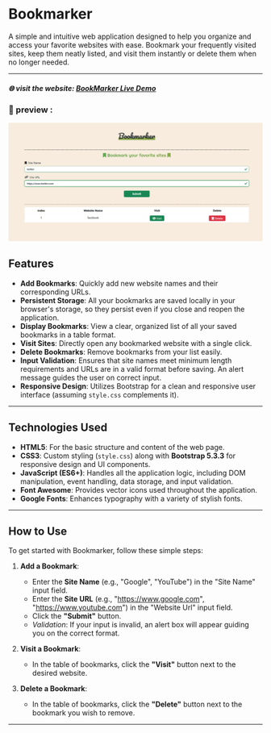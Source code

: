 # Bookmarker

A simple and intuitive web application designed to help you organize and access your favorite websites with ease. Bookmark your frequently visited sites, keep them neatly listed, and visit them instantly or delete them when no longer needed.

---

##### 🌐 visit the website: [BookMarker Live Demo](https://anas26772001.github.io/Bookmarker/)

### 🚀 preview :
![BookMarks-page-image](js/Img/Bookmarker-page.png)

## Features

* **Add Bookmarks**: Quickly add new website names and their corresponding URLs.
* **Persistent Storage**: All your bookmarks are saved locally in your browser's storage, so they persist even if you close and reopen the application.
* **Display Bookmarks**: View a clear, organized list of all your saved bookmarks in a table format.
* **Visit Sites**: Directly open any bookmarked website with a single click.
* **Delete Bookmarks**: Remove bookmarks from your list easily.
* **Input Validation**: Ensures that site names meet minimum length requirements and URLs are in a valid format before saving. An alert message guides the user on correct input.
* **Responsive Design**: Utilizes Bootstrap for a clean and responsive user interface (assuming `style.css` complements it).
---

## Technologies Used

* **HTML5**: For the basic structure and content of the web page.
* **CSS3**: Custom styling (`style.css`) along with **Bootstrap 5.3.3** for responsive design and UI components.
* **JavaScript (ES6+)**: Handles all the application logic, including DOM manipulation, event handling, data storage, and input validation.
* **Font Awesome**: Provides vector icons used throughout the application.
* **Google Fonts**: Enhances typography with a variety of stylish fonts.

---

## How to Use
To get started with Bookmarker, follow these simple steps:
1.  **Add a Bookmark**:
    * Enter the **Site Name** (e.g., "Google", "YouTube") in the "Site Name" input field.
    * Enter the **Site URL** (e.g., "https://www.google.com", "https://www.youtube.com") in the "Website Url" input field.
    * Click the **"Submit"** button.
    * *Validation*: If your input is invalid, an alert box will appear guiding you on the correct format.

2.  **Visit a Bookmark**:
    * In the table of bookmarks, click the **"Visit"** button next to the desired website.

3.  **Delete a Bookmark**:
    * In the table of bookmarks, click the **"Delete"** button next to the bookmark you wish to remove.

---
